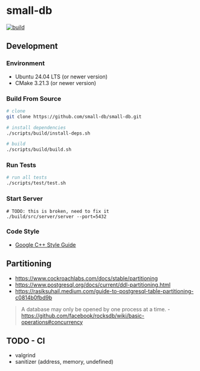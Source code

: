 # small-db

[![build](https://github.com/small-db/small-db/actions/workflows/ci.yml/badge.svg)](https://github.com/small-db/small-db/actions/workflows/ci.yml)

## Development

### Environment

- Ubuntu 24.04 LTS (or newer version)
- CMake 3.21.3 (or newer version)

### Build From Source

```bash
# clone
git clone https://github.com/small-db/small-db.git

# install dependencies
./scripts/build/install-deps.sh

# build
./scripts/build/build.sh
```

### Run Tests

```bash
# run all tests
./scripts/test/test.sh
```

### Start Server

```shell
# TODO: this is broken, need to fix it
./build/src/server/server --port=5432
```

### Code Style

- [Google C++ Style Guide](https://google.github.io/styleguide/cppguide.html)

## Partitioning

- <https://www.cockroachlabs.com/docs/stable/partitioning>
- <https://www.postgresql.org/docs/current/ddl-partitioning.html>
- <https://rasiksuhail.medium.com/guide-to-postgresql-table-partitioning-c0814b0fbd9b>

> A database may only be opened by one process at a time. - <https://github.com/facebook/rocksdb/wiki/basic-operations#concurrency>

## TODO - CI

- valgrind
- sanitizer (address, memory, undefined)
